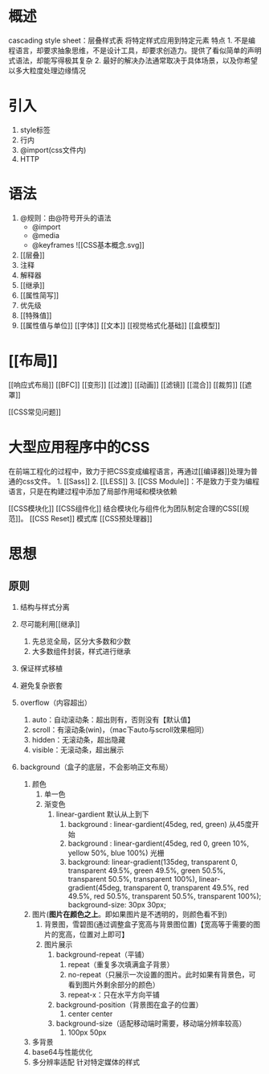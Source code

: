 #  概述
cascading style sheet：层叠样式表
将特定样式应用到特定元素
特点
	1. 不是编程语言，却要求抽象思维，不是设计工具，却要求创造力。提供了看似简单的声明式语法，却能写得极其复杂
	2. 最好的解决办法通常取决于具体场景，以及你希望以多大粒度处理边缘情况
# 引入
1. style标签
2. 行内
3. @import(css文件内)
4. HTTP
# 语法
1. @规则：由@符号开头的语法
	- @import
	- @media
	- @keyframes
![[CSS基本概念.svg]]
1. [[层叠]] 
2. 注释
3. 解释器
4. [[继承]] 
5. [[属性简写]] 
6. 优先级
7. [[特殊值]] 
8. [[属性值与单位]] 
[[字体]] 
[[文本]] 
[[视觉格式化基础]] 
[[盒模型]] 

# [[布局]] 
[[响应式布局]] 
[[BFC]] 
[[变形]] 
[[过渡]] 
[[动画]] 
[[滤镜]] 
[[混合]] 
[[裁剪]] 
[[遮罩]] 

[[CSS常见问题]] 
# 大型应用程序中的CSS
在前端工程化的过程中，致力于把CSS变成编程语言，再通过[[编译器]]处理为普通的css文件。
	1. [[Sass]] 
	2. [[LESS]] 
	3. [[CSS Module]]：不是致力于变为编程语言，只是在构建过程中添加了局部作用域和模块依赖

[[CSS模块化]] 
[[CSS组件化]] 
结合模块化与组件化为团队制定合理的CSS[[规范]]。
[[CSS Reset]] 
模式库
[[CSS预处理器]]

# 思想
## 原则
1. 结构与样式分离
2. 尽可能利用[[继承]] 
	1. 先总览全局，区分大多数和少数
	2. 大多数组件封装，样式进行继承
3. 保证样式移植
4. 避免复杂嵌套

1. overflow（内容超出）
	1. auto：自动滚动条：超出则有，否则没有【默认值】
	2. scroll：有滚动条(win)，（mac下auto与scroll效果相同）
	3. hidden：无滚动条，超出隐藏
	4. visible：无滚动条，超出展示
2. background（盒子的底层，不会影响正文布局）
	1. 颜色
		1. 单一色
		2. 渐变色
			1. linear-gardient 默认从上到下
				1. background : linear-gardient(45deg, red, green)  从45度开始
				2. background : linear-gardient(45deg, red 0, green 10%, yellow 50%, blue 100%) 光栅
				3. background: linear-gradient(135deg, transparent 0, transparent 49.5%, green 49.5%, green 50.5%, transparent 50.5%, transparent 100%), linear-gradient(45deg, transparent 0, transparent 49.5%, red 49.5%, red 50.5%, transparent 50.5%, transparent 100%);    background-size: 30px 30px;
	2. 图片(**图片在颜色之上**。即如果图片是不透明的，则颜色看不到)
		1. 背景图，雪碧图(通过调整盒子宽高与背景图位置)【宽高等于需要的图片的宽高，位置对上即可】
		2. 图片展示
			1. background-repeat（平铺）
				1. repeat（重复多次填满盒子背景）
				2. no-repeat（只展示一次设置的图片。此时如果有背景色，可看到图片外剩余部分的颜色）
				3. repeat-x：只在水平方向平铺
			2. background-position（背景图在盒子的位置）
				1. center center
			3. background-size（适配移动端时需要，移动端分辨率较高）
				1. 100px 50px
	3. 多背景
	4. base64与性能优化
	5. 多分辨率适配
针对特定媒体的样式